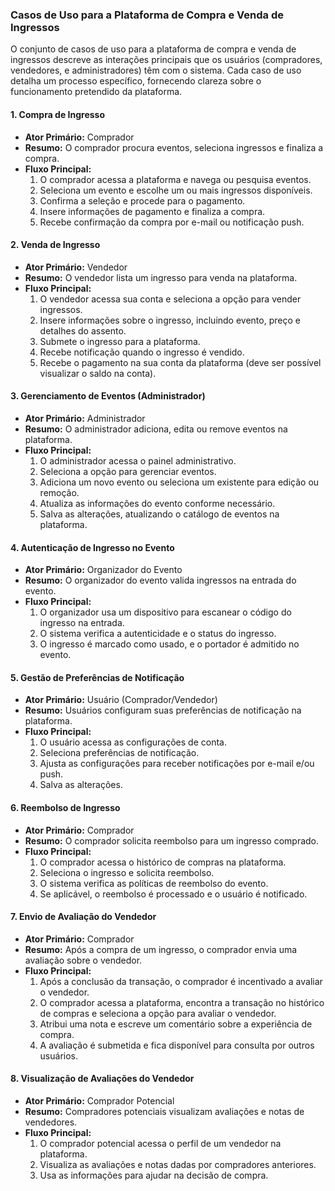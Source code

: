 ### Casos de Uso para a Plataforma de Compra e Venda de Ingressos

O conjunto de casos de uso para a plataforma de compra e venda de ingressos descreve as interações principais que os usuários (compradores, vendedores, e administradores) têm com o sistema. Cada caso de uso detalha um processo específico, fornecendo clareza sobre o funcionamento pretendido da plataforma.

#### 1. Compra de Ingresso
- **Ator Primário:** Comprador
- **Resumo:** O comprador procura eventos, seleciona ingressos e finaliza a compra.
- **Fluxo Principal:**
  1. O comprador acessa a plataforma e navega ou pesquisa eventos.
  2. Seleciona um evento e escolhe um ou mais ingressos disponíveis.
  3. Confirma a seleção e procede para o pagamento.
  4. Insere informações de pagamento e finaliza a compra.
  5. Recebe confirmação da compra por e-mail ou notificação push.

#### 2. Venda de Ingresso
- **Ator Primário:** Vendedor
- **Resumo:** O vendedor lista um ingresso para venda na plataforma.
- **Fluxo Principal:**
  1. O vendedor acessa sua conta e seleciona a opção para vender ingressos.
  2. Insere informações sobre o ingresso, incluindo evento, preço e detalhes do assento.
  3. Submete o ingresso para a plataforma.
  4. Recebe notificação quando o ingresso é vendido.
  5. Recebe o pagamento na sua conta da plataforma (deve ser possível visualizar o saldo na conta).

#### 3. Gerenciamento de Eventos (Administrador)
- **Ator Primário:** Administrador
- **Resumo:** O administrador adiciona, edita ou remove eventos na plataforma.
- **Fluxo Principal:**
  1. O administrador acessa o painel administrativo.
  2. Seleciona a opção para gerenciar eventos.
  3. Adiciona um novo evento ou seleciona um existente para edição ou remoção.
  4. Atualiza as informações do evento conforme necessário.
  5. Salva as alterações, atualizando o catálogo de eventos na plataforma.

#### 4. Autenticação de Ingresso no Evento
- **Ator Primário:** Organizador do Evento
- **Resumo:** O organizador do evento valida ingressos na entrada do evento.
- **Fluxo Principal:**
  1. O organizador usa um dispositivo para escanear o código do ingresso na entrada.
  2. O sistema verifica a autenticidade e o status do ingresso.
  3. O ingresso é marcado como usado, e o portador é admitido no evento.

#### 5. Gestão de Preferências de Notificação
- **Ator Primário:** Usuário (Comprador/Vendedor)
- **Resumo:** Usuários configuram suas preferências de notificação na plataforma.
- **Fluxo Principal:**
  1. O usuário acessa as configurações de conta.
  2. Seleciona preferências de notificação.
  3. Ajusta as configurações para receber notificações por e-mail e/ou push.
  4. Salva as alterações.

#### 6. Reembolso de Ingresso
- **Ator Primário:** Comprador
- **Resumo:** O comprador solicita reembolso para um ingresso comprado.
- **Fluxo Principal:**
  1. O comprador acessa o histórico de compras na plataforma.
  2. Seleciona o ingresso e solicita reembolso.
  3. O sistema verifica as políticas de reembolso do evento.
  4. Se aplicável, o reembolso é processado e o usuário é notificado.

#### 7. Envio de Avaliação do Vendedor
- **Ator Primário:** Comprador
- **Resumo:** Após a compra de um ingresso, o comprador envia uma avaliação sobre o vendedor.
- **Fluxo Principal:**
  1. Após a conclusão da transação, o comprador é incentivado a avaliar o vendedor.
  2. O comprador acessa a plataforma, encontra a transação no histórico de compras e seleciona a opção para avaliar o vendedor.
  3. Atribui uma nota e escreve um comentário sobre a experiência de compra.
  4. A avaliação é submetida e fica disponível para consulta por outros usuários.

#### 8. Visualização de Avaliações do Vendedor
- **Ator Primário:** Comprador Potencial
- **Resumo:** Compradores potenciais visualizam avaliações e notas de vendedores.
- **Fluxo Principal:**
  1. O comprador potencial acessa o perfil de um vendedor na plataforma.
  2. Visualiza as avaliações e notas dadas por compradores anteriores.
  3. Usa as informações para ajudar na decisão de compra.
